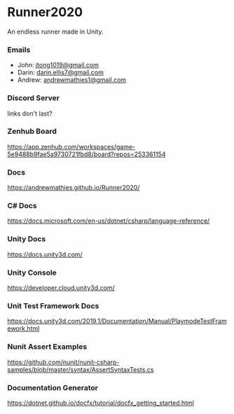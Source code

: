 # Runner2020
An endless runner made in Unity.

### Emails
- John: jtong1019@gmail.com
- Darin: darin.ellis7@gmail.com
- Andrew: andrewmathies1@gmail.com

### Discord Server
links don't last?

### Zenhub Board
https://app.zenhub.com/workspaces/game-5e9488b9fae5a9730721fbd8/board?repos=253361154

### Docs
https://andrewmathies.github.io/Runner2020/

### C# Docs
https://docs.microsoft.com/en-us/dotnet/csharp/language-reference/

### Unity Docs
https://docs.unity3d.com/

### Unity Console
https://developer.cloud.unity3d.com/

### Unit Test Framework Docs
https://docs.unity3d.com/2019.1/Documentation/Manual/PlaymodeTestFramework.html

### Nunit Assert Examples
https://github.com/nunit/nunit-csharp-samples/blob/master/syntax/AssertSyntaxTests.cs

### Documentation Generator
https://dotnet.github.io/docfx/tutorial/docfx_getting_started.html